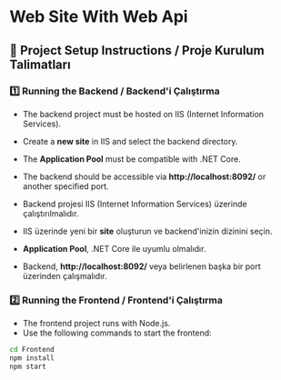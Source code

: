 # Web Site With Web Api

## 📌 Project Setup Instructions / Proje Kurulum Talimatları

### **1️⃣ Running the Backend / Backend'i Çalıştırma**
- The backend project must be hosted on IIS (Internet Information Services).
- Create a **new site** in IIS and select the backend directory.
- The **Application Pool** must be compatible with .NET Core.
- The backend should be accessible via **http://localhost:8092/** or another specified port.

- Backend projesi IIS (Internet Information Services) üzerinde çalıştırılmalıdır.
- IIS üzerinde yeni bir **site** oluşturun ve backend'inizin dizinini seçin.
- **Application Pool**, .NET Core ile uyumlu olmalıdır.
- Backend, **http://localhost:8092/** veya belirlenen başka bir port üzerinden çalışmalıdır.

### **2️⃣ Running the Frontend / Frontend'i Çalıştırma**
- The frontend project runs with Node.js.
- Use the following commands to start the frontend:

```sh
cd Frontend
npm install
npm start